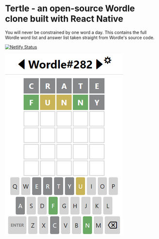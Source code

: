 # Tertle - an open-source Wordle clone built with React Native

You will never be constrained by one word a day. This contains the full Wordle word list and answer list taken straight from Wordle's source code.

[![Netlify Status](https://api.netlify.com/api/v1/badges/7678e925-5c7d-4777-bdc7-12f0d9bc4283/deploy-status)](https://app.netlify.com/sites/tertle/deploys)

![Tertle gameplay example](demo.png)
